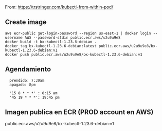 From: https://trstringer.com/kubectl-from-within-pod/

## Create image
```
aws ecr-public get-login-password --region us-east-1 | docker login --username AWS --password-stdin public.ecr.aws/u2u9u9e8
docker build -t bx-kubectl-1.23.6-debian .
docker tag bx-kubectl-1.23.6-debian:latest public.ecr.aws/u2u9u9e8/bx-kubectl-1.23.6-debian:v1
docker push public.ecr.aws/u2u9u9e8/bx-kubectl-1.23.6-debian:v1

```

## Agendamiento

~~~~
  prendido: 7:30am
  apagado: 8pm
~~~~
~~~~
  '15 8 * * *' : 8:15 am
  '45 19 * * *': 19:45 pm
~~~~
## Imagen publica en ECR (PROD account en AWS)


public.ecr.aws/u2u9u9e8/bx-kubectl-1.23.6-debian:v1
